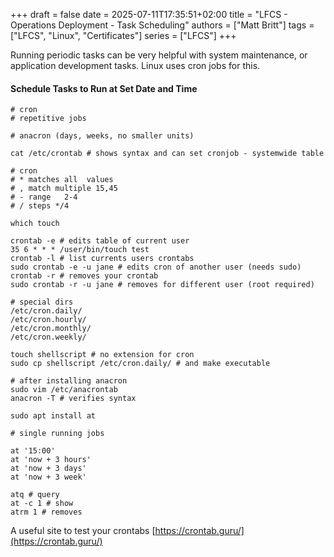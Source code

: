 +++
draft = false
date = 2025-07-11T17:35:51+02:00
title = "LFCS - Operations Deployment - Task Scheduling"
authors = ["Matt Britt"]
tags = ["LFCS", "Linux", "Certificates"]
series = ["LFCS"]
+++

Running periodic tasks can be very helpful with system maintenance, or application development tasks. Linux uses cron jobs for this.

<!--more-->

#### Schedule Tasks to Run at Set Date and Time

```shell
# cron
# repetitive jobs

# anacron (days, weeks, no smaller units)

cat /etc/crontab # shows syntax and can set cronjob - systemwide table

# cron
# * matches all  values
# , match multiple 15,45
# - range   2-4
# / steps */4

which touch

crontab -e # edits table of current user
35 6 * * * /user/bin/touch test
crontab -l # list currents users crontabs
sudo crontab -e -u jane # edits cron of another user (needs sudo)
crontab -r # removes your crontab
sudo crontab -r -u jane # removes for different user (root required)

# special dirs
/etc/cron.daily/
/etc/cron.hourly/
/etc/cron.monthly/
/etc/cron.weekly/

touch shellscript # no extension for cron
sudo cp shellscript /etc/cron.daily/ # and make executable

# after installing anacron
sudo vim /etc/anacrontab
anacron -T # verifies syntax

sudo apt install at

# single running jobs

at '15:00' 
at 'now + 3 hours' 
at 'now + 3 days' 
at 'now + 3 week' 

atq # query 
at -c 1 # show
atrm 1 # removes
```

A useful site to test your crontabs [https://crontab.guru/](https://crontab.guru/)
